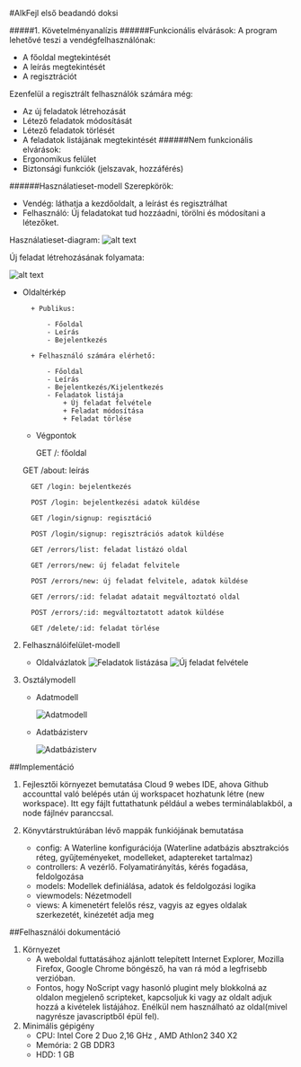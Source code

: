#AlkFejl első beadandó doksi

#####1. Követelményanalízis
######Funkcionális elvárások:
A program lehetővé teszi a vendégfelhasználónak:
- A főoldal megtekintését
- A leírás megtekintését
- A regisztrációt

Ezenfelül a regisztrált felhasználók számára még:
- Az új feladatok létrehozását
- Létező feladatok módosítását
- Létező feladatok törlését
- A feladatok listájának megtekintését
######Nem funkcionális elvárások:
- Ergonomikus felület
- Biztonsági funkciók (jelszavak, hozzáférés)

######Használatieset-modell
Szerepkörök:
- Vendég: láthatja a kezdőoldalt, a leírást és regisztrálhat
- Felhasználó: Új feladatokat tud hozzáadni, törölni és módosítani a létezőket.

Használatieset-diagram:
![alt text](https://raw.githubusercontent.com/pamuaai/beadando/master/usecase.JPG "Use cases")

Új feladat létrehozásának folyamata:

![alt text](https://raw.githubusercontent.com/pamuaai/beadando/master/newUml.JPG "UML diagram for creating new entry")

- Oldaltérkép
    
		+ Publikus:
        
			- Főoldal
			- Leírás
			- Bejelentkezés
	  
		+ Felhasználó számára elérhető:
        
			- Főoldal
			- Leírás
			- Bejelentkezés/Kijelentkezés
			- Feladatok listája
				+ Új feladat felvétele
				+ Feladat módosítása
				+ Feladat törlése

    - Végpontok
    
        GET /: főoldal
		
	GET /about: leírás
        
        GET /login: bejelentkezés
        
        POST /login: bejelentkezési adatok küldése
        
        GET /login/signup: regisztáció
        
        POST /login/signup: regisztrációs adatok küldése
        
        GET /errors/list: feladat listázó oldal
        
        GET /errors/new: új feladat felvitele
        
        POST /errors/new: új feladat felvitele, adatok küldése
        
        GET /errors/:id: feladat adatait megváltoztató oldal
        
        POST /errors/:id: megváltoztatott adatok küldése
        
        GET /delete/:id: feladat törlése

2. Felhasználóifelület-modell
    - Oldalvázlatok
    ![Feladatok listázása](https://raw.githubusercontent.com/pamuaai/beadando/master/listDesign.jpg)
    ![Új feladat felvétele](https://github.com/pamuaai/beadando/blob/master/newDesign.jpg?raw=true)

3. Osztálymodell
    - Adatmodell
    
        ![Adatmodell](https://github.com/pamuaai/beadando/blob/master/DataModel.JPG?raw=true)

    - Adatbázisterv
    
        ![Adatbázisterv](https://github.com/pamuaai/beadando/blob/master/DatabaseModel.JPG?raw=true)
        
##Implementáció
1. Fejlesztői környezet bemutatása
    Cloud 9 webes IDE, ahova Github accounttal való belépés után új workspacet hozhatunk létre (new workspace). Itt egy fájlt futtathatunk például a webes terminálablakból, a node fájlnév paranccsal. 
    
2. Könyvtárstruktúrában lévő mappák funkiójának bemutatása
    - config: A Waterline konfigurációja (Waterline adatbázis absztrakciós réteg, gyűjteményeket, modelleket, adaptereket tartalmaz)
    - controllers: A vezérlő. Folyamatirányítás, kérés fogadása, feldolgozása 
    - models: Modellek definiálása, adatok és feldolgozási logika
    - viewmodels: Nézetmodell
    - views: A kimenetért felelős rész, vagyis az egyes oldalak szerkezetét, kinézetét adja meg

##Felhasználói dokumentáció
1. Környezet
    - A weboldal futtatásához ajánlott telepített Internet Explorer, Mozilla Firefox, Google Chrome böngésző, ha van rá mód a legfrisebb verzióban.
    - Fontos, hogy NoScript vagy hasonló plugint mely blokkolná az oldalon megjelenő scripteket, kapcsoljuk ki vagy az oldalt adjuk hozzá a kivételek listájához. Enélkül nem használható az oldal(mivel nagyrésze javascriptből épül fel).
2. Minimális gépigény
    - CPU: Intel Core 2 Duo 2,16 GHz , AMD Athlon2 340 X2 
    - Memória: 2 GB DDR3
    - HDD: 1 GB

